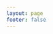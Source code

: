 ```yaml
---
layout: page
footer: false
---
```

<GameEntranceV id="h5battlecity" src="/classic/emulatorJS-4.0.12/games/index.html?language=zh-CN&name=BattleCity" :resetHeight=false></GameEntranceV>